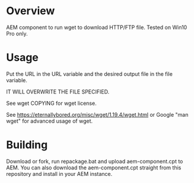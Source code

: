 # Overview #
AEM component to run wget to download HTTP/FTP file. Tested on Win10 Pro only.

# Usage #
Put the URL in the URL variable and the desired output file in the file variable. 

IT WILL OVERWRITE THE FILE SPECIFIED.

See wget COPYING for wget license.

See https://eternallybored.org/misc/wget/1.19.4/wget.html or Google "man wget" for advanced usage of wget.

# Building #
Download or fork, run repackage.bat and upload aem-component.cpt to AEM. You can also download the aem-component.cpt straight from this repository and install in your AEM instance.